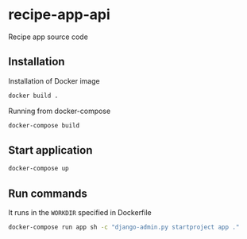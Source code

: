 # recipe-app-api
Recipe app source code

## Installation

Installation of Docker image

```bash
docker build .
```

Running from docker-compose

```bash
docker-compose build
```

## Start application

```bash
docker-compose up
```

## Run commands

It runs in the `WORKDIR` specified in Dockerfile

```bash
docker-compose run app sh -c "django-admin.py startproject app ."
```
